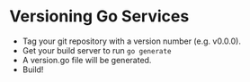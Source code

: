 # Versioning Go Services

* Tag your git repository with a version number (e.g. v0.0.0).
* Get your build server to run `go generate`
 * A version.go file will be generated.  
* Build!